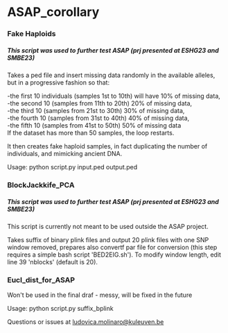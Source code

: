 # ASAP_corollary

### Fake Haploids
##### This script was used to further test ASAP (prj presented at ESHG23 and SMBE23)

Takes a ped file and insert missing data randomly in the available alleles, but in a progressive fashion so that:

-the first 10 individuals (samples 1st to 10th) will have 10% of missing data,  
-the second 10 (samples from 11th to 20th) 20% of missing data,  
-the third 10 (samples from 21st to 30th) 30% of missing data,  
-the fourth 10 (samples from 31st to 40th) 40% of missing data,  
-the fifth 10 (samples from 41st to 50th) 50% of missing data  
If the dataset has more than 50 samples, the loop restarts.  

  
 
It then creates fake haploid samples, in fact duplicating the number of individuals, and mimicking ancient DNA.  


  
Usage: python script.py input.ped output.ped  



### BlockJackkife_PCA
##### This script was used to further test ASAP (prj presented at ESHG23 and SMBE23)

This script is currently not meant to be used outside the ASAP project.  

Takes suffix of binary plink files and output 20 plink files with one SNP window removed, prepares also convertf par file for conversion (this step requires a simple bash script 'BED2EIG.sh').
To modify window length, edit line 39 'nblocks' (default is 20). 


### Eucl_dist_for_ASAP
Won't be used in the final draf - messy, will be fixed in the future

Usage: python script.py suffix_bplink


Questions or issues at ludovica.molinaro@kuleuven.be
